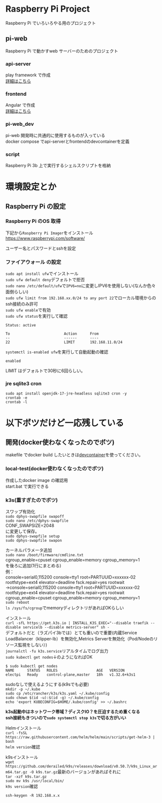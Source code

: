 # Raspberry Pi Project
Raspberry Pi でいろいろやる用のプロジェクト  

## pi-web
Raspberry Pi で動かすweb サーバーのためのプロジェクト  

### api-server
play framework で作成  
[詳細はこちら](./pi-web/api-server/README.md)

### frontend
Angular で作成  
[詳細はこちら](./pi-web/frontend/README.md)

### pi-web_dev
pi-web 開発時に共通的に使用するものが入っている  
docker compose でapi-serverとfrontendのdevcontainerを定義

### script
Raspberry Pi 3b 上で実行するシェルスクリプトを格納  

# 環境設定とか
## Raspberry Pi の設定
### Raspberry Pi のOS 取得
下記から`Raspberry Pi Imager`をインストール
https://www.raspberrypi.com/software/

ユーザー名とパスワードとsshを設定

### ファイアウォール の設定
`sudo apt install ufw`でインストール  
`sudo ufw default deny`デフォルトで拒否  
`sudo nano /etc/default/ufw`で`IPV6=no`に変更しIPV6を使用しない(なんか色々面倒らしい)  
`sudo ufw limit from 192.168.xx.0/24 to any port 22`でローカル環境からのssh接続のみ許可  
`sudo ufw enable`で有効  
`sudo ufw status`を実行して確認  
```
Status: active

To                         Action      From
--                         ------      ----
22                         LIMIT       192.168.11.0/24

```
`systemctl is-enabled ufw`を実行して自動起動の確認  
```
enabled
```
LIMIT はデフォルトで30秒に6回らしい。

### jre sqlite3 cron
```
sudo apt install openjdk-17-jre-headless sqlite3 cron -y
crontab -e
crontab -l
```

# 以下ボツだけど一応残している

## 開発(docker使わなくなったのでボツ)
makefile でdocker build したいときは[devcontainer](./.devcontainer/devcontainer.json)を使ってください。

### local-test(docker使わなくなったのでボツ)
作成したdocker image の確認用  
start.bat で実行できる

### k3s(重すぎたのでボツ)
スワップ有効化  
`sudo dphys-swapfile swapoff`  
`sudo nano /etc/dphys-swapfile`  
CONF_SWAPSIZE=2048  
に変更して保存。  
`sudo dphys-swapfile setup`  
`sudo dphys-swapfile swapon`  

カーネルパラメータ追加  
`sudo nano /boot/firmware/cmdline.txt`  
cgroup_enable=cpuset cgroup_enable=memory cgroup_memory=1  
を後ろに追加(1行にまとめる)    
例：  
console=serial0,115200 console=tty1 root=PARTUUID=xxxxxx-02 rootfstype=ext4 elevator=deadline fsck.repair=yes rootwait  
→console=serial0,115200 console=tty1 root=PARTUUID=xxxxxx-02 rootfstype=ext4 elevator=deadline fsck.repair=yes rootwait cgroup_enable=cpuset cgroup_enable=memory cgroup_memory=1  
`sudo reboot`  
`ls /sys/fs/cgroup`でmemoryディレクトリがあればOKらしい

インストール  
`curl -sfL https://get.k3s.io | INSTALL_K3S_EXEC="--disable traefik --disable servicelb --disable metrics-server" sh -`  
デフォルトだと（ラズパイ3bでは）とても重いので重要(内蔵Service LoadBalancer（klipper-lb）を無効化,Metrics Serverを無効化（Pod/Nodeのリソース監視をしない）)  
`journalctl -fu k3s.service`リアルタイムでログ出力  
`sudo kubectl get nodes`↓のようになればOK
```
$ sudo kubectl get nodes
NAME      STATUS   ROLES                  AGE   VERSION
electpi   Ready    control-plane,master   18h   v1.32.6+k3s1
```

sudoなしで使えるようにする(k9sでも必要)  
`mkdir -p ~/.kube`  
`sudo cp /etc/rancher/k3s/k3s.yaml ~/.kube/config`  
`sudo chown $(id -u):$(id -g) ~/.kube/config`  
`echo 'export KUBECONFIG=$HOME/.kube/config' >> ~/.bashrc`  

**k3s起動中はネットワーク帯域？ディスクIO？を圧迫するため重くなる**  
**ssh接続もきついので`sudo systemctl stop k3s`で切る方がいい**  

Helmインストール  
`curl -fsSL https://raw.githubusercontent.com/helm/helm/main/scripts/get-helm-3 | bash
`  
`helm version`確認  

k9sインストール  
`wget https://github.com/derailed/k9s/releases/download/v0.50.7/k9s_Linux_arm64.tar.gz -O k9s.tar.gz`最新のバージョンがあればそれに  
`tar -xzf k9s.tar.gz`  
`sudo mv k9s /usr/local/bin/`  
`k9s version`確認  

`ssh-keygen -R 192.168.x.x`  
